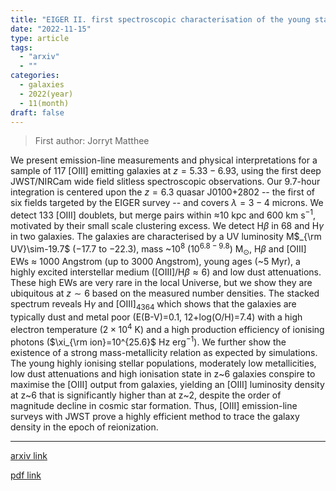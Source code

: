 ```yaml
---
title: "EIGER II. first spectroscopic characterisation of the young stars and ionised gas associated with strong H$β$ and [OIII] line-emission in galaxies at z=5-7 with JWST"
date: "2022-11-15"
type: article
tags:
  - "arxiv"
  - ""
categories:
  - galaxies
  - 2022(year)
  - 11(month)
draft: false
---
```


> First author: Jorryt Matthee

 We present emission-line measurements and physical interpretations for a
sample of 117 [OIII] emitting galaxies at $z=5.33-6.93$, using the first deep
JWST/NIRCam wide field slitless spectroscopic observations. Our 9.7-hour
integration is centered upon the $z=6.3$ quasar J0100+2802 -- the first of six
fields targeted by the EIGER survey -- and covers $\lambda=3-4$ microns. We
detect 133 [OIII] doublets, but merge pairs within $\approx$10 kpc and 600 km
s$^{-1}$, motivated by their small scale clustering excess. We detect H$\beta$
in 68 and H$\gamma$ in two galaxies. The galaxies are characterised by a UV
luminosity M$_{\rm UV}\sim-19.7$ ($-17.7$ to $-22.3$), mass ~$10^8$
$(10^{6.8-9.8})$ M$_{\odot}$, H$\beta$ and [OIII] EWs $\approx$ 1000 Angstrom
(up to 3000 Angstrom), young ages (~5 Myr), a highly excited interstellar
medium ([OIII]/H$\beta\approx6$) and low dust attenuations. These high EWs are
very rare in the local Universe, but we show they are ubiquitous at $z\sim6$
based on the measured number densities. The stacked spectrum reveals H$\gamma$
and [OIII]$_{4364}$ which shows that the galaxies are typically dust and metal
poor (E(B-V)=0.1, 12+log(O/H)=7.4) with a high electron temperature
($2\times10^4$ K) and a high production efficiency of ionising photons
($\xi_{\rm ion}=10^{25.6}$ Hz erg$^{-1}$). We further show the existence of a
strong mass-metallicity relation as expected by simulations. The young highly
ionising stellar populations, moderately low metallicities, low dust
attenuations and high ionisation state in z~6 galaxies conspire to maximise the
[OIII] output from galaxies, yielding an [OIII] luminosity density at z~6 that
is significantly higher than at z~2, despite the order of magnitude decline in
cosmic star formation. Thus, [OIII] emission-line surveys with JWST prove a
highly efficient method to trace the galaxy density in the epoch of
reionization.

---
[arxiv link](http://arxiv.org/abs/2211.08255v1)

[pdf link](http://arxiv.org/pdf/2211.08255v1)